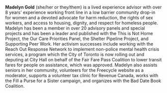 **Madelyn Gold** (she/her or they/them) is a lived experience advisor with over 8 years' experience working front line in a low barrier community drop-in for women and a devoted advocate for harm reduction, the rights of sex workers, and access to housing, dignity, and respect for homeless people. Madelyn has been a member in over 20 advisory panels and special projects and has been a leader and published with the This is Not Home Project, the Our Care Priorities Panel, the Shelter Pipeline Project, and Supporting Peer Work. Her activism successes include working with the Reach Out Response Network to implement non-police mental health crisis services, a program which the City of Toronto is now rolling out and deputing at City Hall on behalf of the Fair Fare Pass Coalition to lower transit fares for people on assistance, which was approved. Madelyn also assists seniors in her community, volunteers for the Freecycle website as a moderator, supports a volunteer tax clinic for Revenue Canada, works with the Fill a Purse for a Sister campaign, and organizes with the Bad Date Book Coalition. 